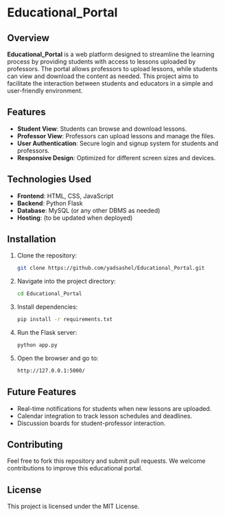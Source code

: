 # Educational_Portal

## Overview
**Educational_Portal** is a web platform designed to streamline the learning process by providing students with access to lessons uploaded by professors. The portal allows professors to upload lessons, while students can view and download the content as needed. This project aims to facilitate the interaction between students and educators in a simple and user-friendly environment.

## Features
- **Student View**: Students can browse and download lessons.
- **Professor View**: Professors can upload lessons and manage the files.
- **User Authentication**: Secure login and signup system for students and professors.
- **Responsive Design**: Optimized for different screen sizes and devices.

## Technologies Used
- **Frontend**: HTML, CSS, JavaScript
- **Backend**: Python Flask
- **Database**: MySQL (or any other DBMS as needed)
- **Hosting**: (to be updated when deployed)
  
## Installation
1. Clone the repository:
    ```bash
    git clone https://github.com/yadsashel/Educational_Portal.git
    ```

2. Navigate into the project directory:
    ```bash
    cd Educational_Portal
    ```

3. Install dependencies:
    ```bash
    pip install -r requirements.txt
    ```

4. Run the Flask server:
    ```bash
    python app.py
    ```

5. Open the browser and go to:
    ```bash
    http://127.0.0.1:5000/
    ```

## Future Features
- Real-time notifications for students when new lessons are uploaded.
- Calendar integration to track lesson schedules and deadlines.
- Discussion boards for student-professor interaction.

## Contributing
Feel free to fork this repository and submit pull requests. We welcome contributions to improve this educational portal.

## License
This project is licensed under the MIT License.
